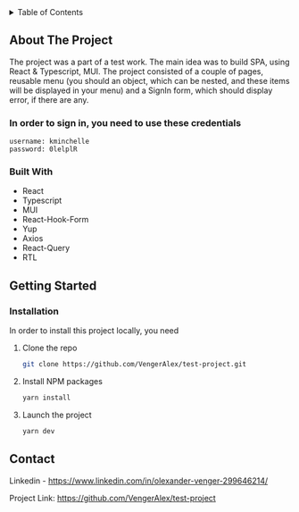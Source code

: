 <details>
  <summary>Table of Contents</summary>
  <ol>
    <li>
      <a href="#about-the-project">About The Project</a>
      <ul>
        <li><a href="#built-with">Built With</a></li>
      </ul>
    </li>
    <li>
      <a href="#getting-started">Getting Started</a>
      <ul>
        <li><a href="#installation">Installation</a></li>
      </ul>
    </li>
    <li><a href="#contact">Contact</a></li>
  </ol>
</details>

<!-- ABOUT THE PROJECT -->
## About The Project

The project was a part of a test work. The main idea was to build SPA, using
React & Typescript, MUI. The project consisted of a couple of pages, reusable menu (you should an object, which can be nested, and these items will be displayed in your menu) and a SignIn form, which should display error, if there are any.
### In order to sign in, you need to use these credentials
   ```
   username: kminchelle
   password: 0lelplR
   ```

### Built With

* React
* Typescript
* MUI
* React-Hook-Form
* Yup
* Axios
* React-Query
* RTL


<!-- GETTING STARTED -->
## Getting Started

### Installation

In order to install this project locally, you need

1. Clone the repo
   ```sh
   git clone https://github.com/VengerAlex/test-project.git
   ```
2. Install NPM packages
   ```sh
   yarn install
   ```
3. Launch the project
   ```sh
   yarn dev
   ```

<!-- CONTACT -->
## Contact

Linkedin - https://www.linkedin.com/in/olexander-venger-299646214/

Project Link: https://github.com/VengerAlex/test-project

